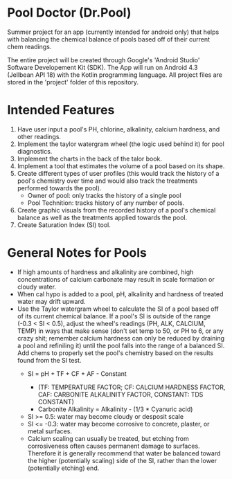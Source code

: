 # Pool Doctor (Dr.Pool)
Summer project for an app (currently intended for android only) that helps with balancing the chemical balance of pools based off of their current chem readings.

The entire project will be created through Google's 'Android Studio' Software Developement Kit (SDK). The App will run on Android 4.3 (Jellbean API 18) with the Kotlin programming language. All project files are stored in the 'project' folder of this repository.


# Intended Features
<ol>
  <li>Have user input a pool's PH, chlorine, alkalinity, calcium hardness, and other readings.</li>
  <li>Implement the taylor watergram wheel (the logic used behind it) for pool diagnostics.</li>
  <li>Implement the charts in the back of the talor book.</li>
  <li>Implement a tool that estimates the volume of a pool based on its shape.</li>
  <li>Create different types of user profiles (this would track the history of a pool's chemistry over time and would also track the treatments performed towards the pool).
      <ul>
        <li>Owner of pool: only tracks the history of a single pool</li>
        <li>Pool Technition: tracks history of any number of pools.</li>
      </ul>
  </li>
  <li>Create graphic visuals from the recorded history of a pool's chemical balance as well as the treatments applied towards the pool.</li>
  <li>Create Saturation Index (SI) tool.</li>
</ol>
  
# General Notes for Pools
<ul>
  <li> If high amounts of hardness and alkalinity are combined, high concentrations of calcium carbonate may result in scale formation or cloudy water.</li>
  <li> When cal hypo is added to a pool, pH, alkalinity and hardness of treated water may drift upward.</li>
  <li>Use the Taylor watergram wheel to calculate the SI of a pool based off of its current chemical balance. If a pool's SI is outside of the range (-0.3 < SI < 0.5), adjust the wheel's readings (PH, ALK, CALCIUM, TEMP) in ways that make sense (don't set temp to 50, or PH to 6, or any crazy shit; remember calcium hardness can only be reduced by draining a pool and refiniling it) until the pool falls into the range of a balanced SI. Add chems to properly set the pool's chemistry based on the results found from the SI test.</li>
  <ul>
    <li>SI = pH + TF + CF + AF - Constant</li>
      <ul>
        <li>(TF: TEMPERATURE FACTOR; CF: CALCIUM HARDNESS FACTOR, CAF: CARBONITE ALKALINITY FACTOR, CONSTANT: TDS CONSTANT)</li>
        <li>Carbonite Alkalinity = Alkalinity - (1/3 * Cyanuric acid)</li>
      </ul>
    <li> SI >= 0.5: water may become cloudy or desposit scale</li>
    <li> SI <= -0.3: water may become corrosive to concrete, plaster, or metal surfaces.</li>
    <li>Calcium scaling can usually be treated, but etching from corrosiveness often causes permanent damage to surfaces. Therefore it is generally recommend that water be balanced toward the higher (potentially scaling) side of the SI, rather than the lower (potentially etching) end.</li>
  </ul>
</ul>
  
